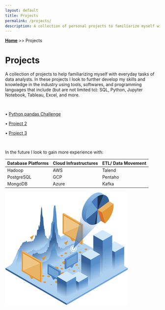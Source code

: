 ```yaml
---
layout: default
title: Projects
permalink: /projects/
description: A collection of personal projects to familiarize myself with everyday tasks of data analysts.
---
```

**[Home](../)** >> Projects
# Projects

A collection of projects to help familiarizing myself with everyday tasks of data analysts. In these projects I look to further develop my skills and knowledge in the industry using tools, softwares, and programming languages that include (but are not limited to): SQL, Python, Jupyter Notebook, Tableau, Excel, and more.

<br>

• [Python pandas Challenge](/projects/python-pandas-challenge/)

• [Project 2](#)

• [Project 3](#)

<br>

In the future I look to gain more experience with:

<table>
  <thead>
    <tr>
      <th align="center">Database Platforms</th>
      <th align="center">Cloud Infrastructures</th>
      <th align="center">ETL/ Data Movement</th>
    </tr>
  </thead>
  <tbody>
    <tr>
      <td>Hadoop</td>
      <td>AWS</td>
      <td>Talend</td>
    </tr>
    <tr>
      <td>PostgreSQL</td>
      <td>GCP</td>
      <td>Pentaho</td>
    </tr>
    <tr>
      <td>MongoDB</td>
      <td>Azure</td>
      <td>Kafka</td>
    </tr>
  </tbody>
</table>

<img src="/projects/projects_page_image.png" alt="projects_page_image" width="400">
